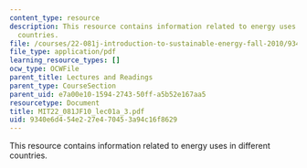 ```yaml
---
content_type: resource
description: This resource contains information related to energy uses in different
  countries.
file: /courses/22-081j-introduction-to-sustainable-energy-fall-2010/9340e6d454e227e470453a94c16f8629_MIT22_081JF10_lec01a_3.pdf
file_type: application/pdf
learning_resource_types: []
ocw_type: OCWFile
parent_title: Lectures and Readings
parent_type: CourseSection
parent_uid: e7a00e10-1594-2743-50ff-a5b52e167aa5
resourcetype: Document
title: MIT22_081JF10_lec01a_3.pdf
uid: 9340e6d4-54e2-27e4-7045-3a94c16f8629
---
```

This resource contains information related to energy uses in different countries.

